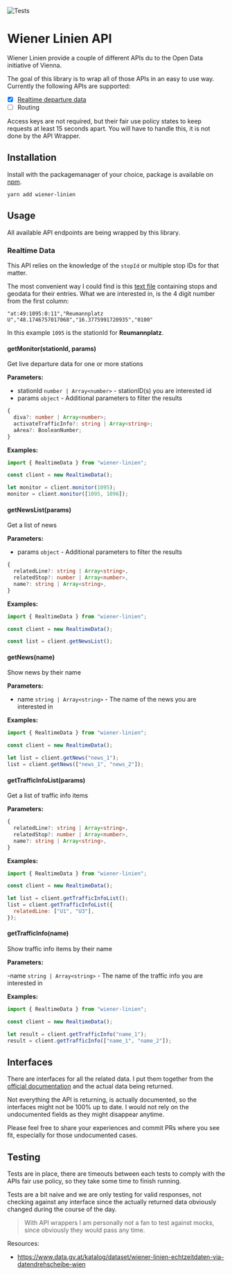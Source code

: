 ![Tests](https://github.com/stylesuxx/wiener-linien/actions/workflows/test.yaml/badge.svg)

# Wiener Linien API

Wiener Linien provide a couple of different APIs du to the Open Data initiative of Vienna.

The goal of this library is to wrap all of those APIs in an easy to use way. Currently the following APIs are supported:

- [x] [Realtime departure data](https://www.wienerlinien.at/ogd_realtime/doku/ogd/wienerlinien-echtzeitdaten-dokumentation.pdf)
- [ ] Routing

Access keys are not required, but their fair use policy states to keep requests at least 15 seconds apart. You will have to handle this, it is not done by the API Wrapper.

## Installation

Install with the packagemanager of your choice, package is available on [npm](https://www.npmjs.com/package/wiener-linien).

```
yarn add wiener-linien
```

## Usage

All available API endpoints are being wrapped by this library.

### Realtime Data

This API relies on the knowledge of the `stopId` or multiple stop IDs for that matter.

The most convenient way I could find is this [text file](http://www.wienerlinien.at/ogd_realtime/doku/ogd/gtfs/stops.txt) containing stops and geodata for their entries. What we are interested in, is the 4 digit number from the first column:

```
"at:49:1095:0:11","Reumannplatz U","48.1746757017068","16.3775991720935","0100"
```

In this example `1095` is the stationId for **Reumannplatz**.

#### getMonitor(stationId, params)

Get live departure data for one or more stations

**Parameters:**

- stationId `number | Array<number>` - stationID(s) you are interested id
- params `object` - Additional parameters to filter the results

```typescript
{
  diva?: number | Array<number>;
  activateTrafficInfo?: string | Array<string>;
  aArea?: BooleanNumber;
}
```

**Examples:**

```javascript
import { RealtimeData } from "wiener-linien";

const client = new RealtimeData();

let monitor = client.monitor(1095);
monitor = client.monitor([1095, 1096]);
```

#### getNewsList(params)

Get a list of news

**Parameters:**

- params `object` - Additional parameters to filter the results

```typescript
{
  relatedLine?: string | Array<string>,
  relatedStop?: number | Array<number>,
  name?: string | Array<string>,
}
```

**Examples:**

```javascript
import { RealtimeData } from "wiener-linien";

const client = new RealtimeData();

const list = client.getNewsList();
```

#### getNews(name)

Show news by their name

**Parameters:**

- name `string | Array<string>` - The name of the news you are interested in

**Examples:**

```javascript
import { RealtimeData } from "wiener-linien";

const client = new RealtimeData();

let list = client.getNews("news_1");
list = client.getNews(["news_1", "news_2"]);
```

#### getTrafficInfoList(params)

Get a list of traffic info items

**Parameters:**

```typescript
{
  relatedLine?: string | Array<string>,
  relatedStop?: number | Array<number>,
  name?: string | Array<string>,
}
```

**Examples:**

```javascript
import { RealtimeData } from "wiener-linien";

const client = new RealtimeData();

let list = client.getTrafficInfoList();
list = client.getTrafficInfoList({
  relatedLine: ["U1", "U3"],
});
```

#### getTrafficInfo(name)

Show traffic info items by their name

**Parameters:**

-name `string | Array<string>` - The name of the traffic info you are interested in

**Examples:**

```javascript
import { RealtimeData } from "wiener-linien";

const client = new RealtimeData();

let result = client.getTrafficInfo("name_1");
result = client.getTrafficInfo(["name_1", "name_2"]);
```

## Interfaces

There are interfaces for all the related data. I put them together from the [official documentation](https://www.wienerlinien.at/ogd_realtime/doku/ogd/wienerlinien-echtzeitdaten-dokumentation.pdf) and the actual data being returned.

Not everything the API is returning, is actually documented, so the interfaces might not be 100% up to date. I would not rely on the undocumented fields as they might disappear anytime.

Please feel free to share your experiences and commit PRs where you see fit, especially for those undocumented cases.

## Testing

Tests are in place, there are timeouts between each tests to comply with the APIs fair use policy, so they take some time to finish running.

Tests are a bit naive and we are only testing for valid responses, not checking against any interface since the actually returned data obviously changed during the course of the day.

> With API wrappers I am personally not a fan to test against mocks, since obviously they would pass any time.

Resources:

- https://www.data.gv.at/katalog/dataset/wiener-linien-echtzeitdaten-via-datendrehscheibe-wien
